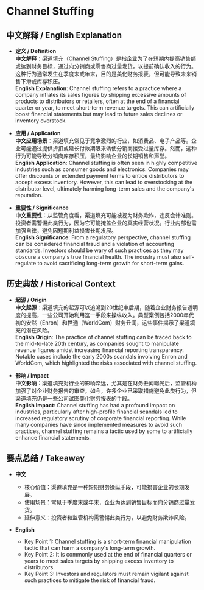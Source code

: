 # Channel Stuffing

## 中文解释 / English Explanation

* **定义 / Definition**  
  **中文解释**：渠道填充（Channel Stuffing）是指企业为了在短期内提高销售额或达到财务目标，通过向分销商或零售商过量发货，以提前确认收入的行为。这种行为通常发生在季度末或年末，目的是美化财务报表，但可能导致未来销售下滑或库存积压。  
  **English Explanation**: Channel stuffing refers to a practice where a company inflates its sales figures by shipping excessive amounts of products to distributors or retailers, often at the end of a financial quarter or year, to meet short-term revenue targets. This can artificially boost financial statements but may lead to future sales declines or inventory overstock.

* **应用 / Application**  
  **中文应用场景**：渠道填充常见于竞争激烈的行业，如消费品、电子产品等。企业可能通过提供折扣或延长付款期限来诱使分销商接受过量库存。然而，这种行为可能导致分销商库存积压，最终影响企业的长期销售和声誉。  
  **English Application**: Channel stuffing is often seen in highly competitive industries such as consumer goods and electronics. Companies may offer discounts or extended payment terms to entice distributors to accept excess inventory. However, this can lead to overstocking at the distributor level, ultimately harming long-term sales and the company's reputation.

* **重要性 / Significance**  
  **中文重要性**：从监管角度看，渠道填充可能被视为财务欺诈，违反会计准则。投资者需警惕此类行为，因为它可能掩盖企业的真实经营状况。行业内部也需加强自律，避免因短期利益损害长期发展。  
  **English Significance**: From a regulatory perspective, channel stuffing can be considered financial fraud and a violation of accounting standards. Investors should be wary of such practices as they may obscure a company's true financial health. The industry must also self-regulate to avoid sacrificing long-term growth for short-term gains.

## 历史典故 / Historical Context

* **起源 / Origin**  
  **中文起源**：渠道填充的起源可以追溯到20世纪中后期，随着企业财务报告透明度的提高，一些公司开始利用这一手段来操纵收入。典型案例包括2000年代初的安然（Enron）和世通（WorldCom）财务丑闻，这些事件揭示了渠道填充的潜在风险。  
  **English Origin**: The practice of channel stuffing can be traced back to the mid-to-late 20th century, as companies sought to manipulate revenue figures amidst increasing financial reporting transparency. Notable cases include the early 2000s scandals involving Enron and WorldCom, which highlighted the risks associated with channel stuffing.

* **影响 / Impact**  
  **中文影响**：渠道填充对行业的影响深远，尤其是在财务丑闻曝光后，监管机构加强了对企业财务报告的审查。如今，许多企业已采取措施避免此类行为，但渠道填充仍是一些公司试图美化财务报表的手段。  
  **English Impact**: Channel stuffing has had a profound impact on industries, particularly after high-profile financial scandals led to increased regulatory scrutiny of corporate financial reporting. While many companies have since implemented measures to avoid such practices, channel stuffing remains a tactic used by some to artificially enhance financial statements.

## 要点总结 / Takeaway

* **中文**  
  - 核心价值：渠道填充是一种短期财务操纵手段，可能损害企业的长期发展。  
  - 使用场景：常见于季度末或年末，企业为达到销售目标而向分销商过量发货。  
  - 延伸意义：投资者和监管机构需警惕此类行为，以避免财务欺诈风险。

* **English**  
  - Key Point 1: Channel stuffing is a short-term financial manipulation tactic that can harm a company's long-term growth.  
  - Key Point 2: It is commonly used at the end of financial quarters or years to meet sales targets by shipping excess inventory to distributors.  
  - Key Point 3: Investors and regulators must remain vigilant against such practices to mitigate the risk of financial fraud.